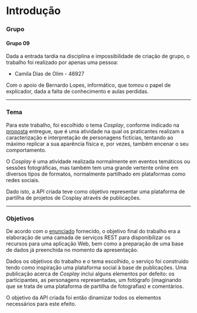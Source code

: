 # Introdução

### Grupo
#### Grupo 09
Dada a entrada tardia na disciplina e impossibilidade de criação de grupo, o trabalho foi realizado por apenas uma pessoa:
- Camila Dias de Olim - 46927  

Com o apoio de Bernardo Lopes, informático, que tomou o papel de explicador, dada a falta de conhecimento e aulas perdidas. 

  ---
  
### Tema
Para este trabalho, foi escolhido o tema _Cosplay_, conforme indicado na [proposta](https://github.com/inf24dw1g09/DW-Avaliacao-Final/blob/main/Documentos%20de%20Apoio/DWI_A06927_CamilaOlim_AvaliacaoFinal_Proposta.pdf) entregue, que é uma atividade na qual os praticantes realizam a caracterização e interpretação de personagens fictícias, tentando ao máximo replicar a sua aparência física e, por vezes, também encenar o seu comportamento.

O _Cosplay_ é uma atividade realizada normalmente em eventos temáticos ou sessões fotográficas, mas também tem uma grande vertente online em diversos tipos de formatos, normalmente partilhado em plataformas como redes sociais.

Dado isto, a API criada teve como objetivo representar uma plataforma de partilha de projetos de Cosplay através de publicações.

---

### Objetivos
De acordo com o [enunciado](https://github.com/inf24dw1g09/DW-Avaliacao-Final/blob/main/Documentos%20de%20Apoio/INF-DW1_AvaliacaoFinal_EpocaNormal_ProvaPratica_2024.pdf) fornecido, o objetivo final do trabalho era a elaboração de uma camada de serviços REST para disponibilizar os recursos para uma aplicação Web, bem como a preparação de uma base de dados já preenchida no momento da apresentação.   

Dados os objetivos do trabalho e o tema escolhido, o serviço foi construído tendo como inspiração uma plataforma social à base de publicações. Uma publicação acerca de _Cosplay_ inclui alguns elementos por defeito: os participantes, as personagens representadas, um fotógrafo (imaginando que se trata de uma plataforma de partilha de fotografias) e comentários.  

O objetivo da API criada foi então dinamizar todos os elementos necessários para este efeito.

